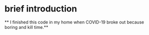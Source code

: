 # brief introduction
** I finished this code in my home when COVID-19 broke out because boring and kill time.**
